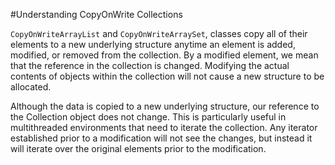 #Understanding CopyOnWrite Collections

`CopyOnWriteArrayList` and `CopyOnWriteArraySet`,  classes copy all of their elements to a new underlying structure anytime an element is added, modified, or removed from the collection. By a modified element, we mean that the reference in the collection is changed. Modifying the actual contents of objects within the collection will not cause a new structure to be allocated.

Although the data is copied to a new underlying structure, our reference to the Collection object does not change. This is particularly useful in multithreaded environments that need to iterate the collection. Any iterator established prior to a modification will not see the changes, but instead it will iterate over the original elements prior to the modification.